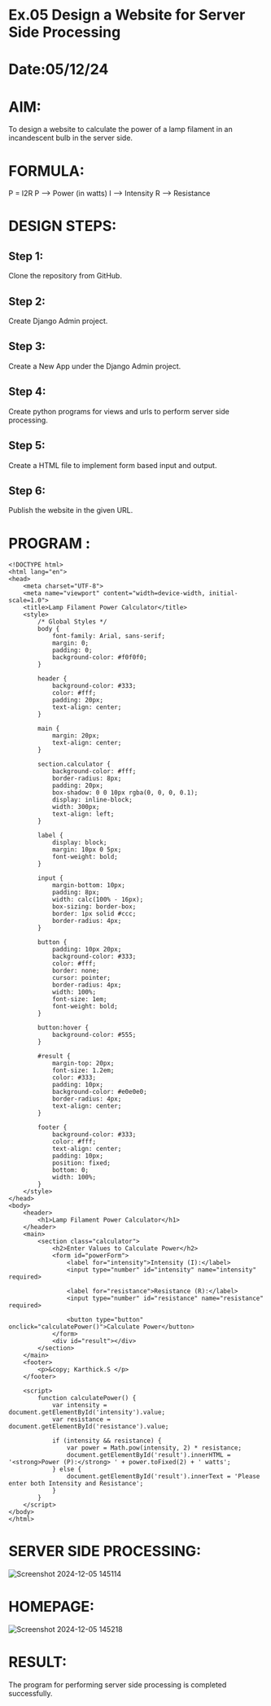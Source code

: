 # Ex.05 Design a Website for Server Side Processing
# Date:05/12/24
# AIM:
To design a website to calculate the power of a lamp filament in an incandescent bulb in the server side.

# FORMULA:
P = I2R
P --> Power (in watts)
 I --> Intensity
 R --> Resistance

# DESIGN STEPS:
## Step 1:
Clone the repository from GitHub.

## Step 2:
Create Django Admin project.

## Step 3:
Create a New App under the Django Admin project.

## Step 4:
Create python programs for views and urls to perform server side processing.

## Step 5:
Create a HTML file to implement form based input and output.

## Step 6:
Publish the website in the given URL.

# PROGRAM :
```
<!DOCTYPE html>
<html lang="en">
<head>
    <meta charset="UTF-8">
    <meta name="viewport" content="width=device-width, initial-scale=1.0">
    <title>Lamp Filament Power Calculator</title>
    <style>
        /* Global Styles */
        body {
            font-family: Arial, sans-serif;
            margin: 0;
            padding: 0;
            background-color: #f0f0f0;
        }

        header {
            background-color: #333;
            color: #fff;
            padding: 20px;
            text-align: center;
        }

        main {
            margin: 20px;
            text-align: center;
        }

        section.calculator {
            background-color: #fff;
            border-radius: 8px;
            padding: 20px;
            box-shadow: 0 0 10px rgba(0, 0, 0, 0.1);
            display: inline-block;
            width: 300px;
            text-align: left;
        }

        label {
            display: block;
            margin: 10px 0 5px;
            font-weight: bold;
        }

        input {
            margin-bottom: 10px;
            padding: 8px;
            width: calc(100% - 16px);
            box-sizing: border-box;
            border: 1px solid #ccc;
            border-radius: 4px;
        }

        button {
            padding: 10px 20px;
            background-color: #333;
            color: #fff;
            border: none;
            cursor: pointer;
            border-radius: 4px;
            width: 100%;
            font-size: 1em;
            font-weight: bold;
        }

        button:hover {
            background-color: #555;
        }

        #result {
            margin-top: 20px;
            font-size: 1.2em;
            color: #333;
            padding: 10px;
            background-color: #e0e0e0;
            border-radius: 4px;
            text-align: center;
        }

        footer {
            background-color: #333;
            color: #fff;
            text-align: center;
            padding: 10px;
            position: fixed;
            bottom: 0;
            width: 100%;
        }
    </style>
</head>
<body>
    <header>
        <h1>Lamp Filament Power Calculator</h1>
    </header>
    <main>
        <section class="calculator">
            <h2>Enter Values to Calculate Power</h2>
            <form id="powerForm">
                <label for="intensity">Intensity (I):</label>
                <input type="number" id="intensity" name="intensity" required>
                
                <label for="resistance">Resistance (R):</label>
                <input type="number" id="resistance" name="resistance" required>
                
                <button type="button" onclick="calculatePower()">Calculate Power</button>
            </form>
            <div id="result"></div>
        </section>
    </main>
    <footer>
        <p>&copy; Karthick.S </p>
    </footer>

    <script>
        function calculatePower() {
            var intensity = document.getElementById('intensity').value;
            var resistance = document.getElementById('resistance').value;
            
            if (intensity && resistance) {
                var power = Math.pow(intensity, 2) * resistance;
                document.getElementById('result').innerHTML = '<strong>Power (P):</strong> ' + power.toFixed(2) + ' watts';
            } else {
                document.getElementById('result').innerText = 'Please enter both Intensity and Resistance';
            }
        }
    </script>
</body>
</html>
```
# SERVER SIDE PROCESSING:
![Screenshot 2024-12-05 145114](https://github.com/user-attachments/assets/dbd13e63-3a96-4427-822a-776ac4997dc4)

# HOMEPAGE:
![Screenshot 2024-12-05 145218](https://github.com/user-attachments/assets/07ea6ad2-3baa-482a-8df8-b0b793b21cc4)

# RESULT:
The program for performing server side processing is completed successfully.
